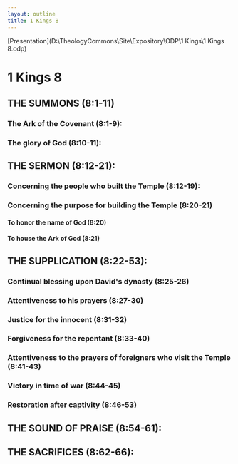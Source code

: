 ```yaml
---
layout: outline
title: 1 Kings 8
---
```

[Presentation](D:\TheologyCommons\Site\Expository\ODP\1 Kings\1 Kings 8.odp)
# 1 Kings 8 
## THE SUMMONS (8:1-11) 
###  The Ark of the Covenant (8:1-9): 
###  The glory of God (8:10-11): 
## THE SERMON (8:12-21): 
###  Concerning the people who built the Temple (8:12-19): 
###  Concerning the purpose for building the Temple (8:20-21) 
####  To honor the name of God (8:20) 
####  To house the Ark of God (8:21) 
## THE SUPPLICATION (8:22-53): 
###  Continual blessing upon David\'s dynasty (8:25-26) 
###  Attentiveness to his prayers (8:27-30) 
###  Justice for the innocent (8:31-32) 
###  Forgiveness for the repentant (8:33-40) 
###  Attentiveness to the prayers of foreigners who visit the Temple (8:41-43) 
###  Victory in time of war (8:44-45) 
###  Restoration after captivity (8:46-53) 
## THE SOUND OF PRAISE (8:54-61): 
## THE SACRIFICES (8:62-66): 
